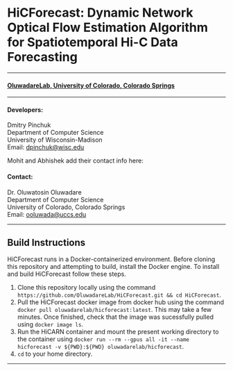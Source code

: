 
# HiCForecast: Dynamic Network Optical Flow Estimation Algorithm for Spatiotemporal Hi-C Data Forecasting
***
#### [OluwadareLab, University of Colorado, Colorado Springs](https://uccs-bioinformatics.com/)
***
#### Developers:

Dmitry Pinchuk <br>
Department of Computer Science <br>
University of Wisconsin-Madison <br>
Email: dpinchuk@wisc.edu <br>

Mohit and Abhishek add their contact info here: <br>

#### Contact:

Dr. Oluwatosin Oluwadare <br>
Department of Computer Science <br>
University of Colorado, Colorado Springs <br>
Email: ooluwada@uccs.edu <br>
***

## Build Instructions
HiCForecast runs in a Docker-containerized environment. Before cloning this repository and attempting to build, install the Docker engine. To install and build HiCForecast follow these steps.
1. Clone this repository locally using the command `https://github.com/OluwadareLab/HiCForecast.git && cd HiCForecast`.
2. Pull the HiCForecast docker image from docker hub using the command `docker pull oluwadarelab/hicforecast:latest`. This may take a few minutes. Once finished, check that the image was sucessfully pulled using `docker image ls`.
3. Run the HiCARN container and mount the present working directory to the container using `docker run --rm --gpus all -it --name hicforecast -v ${PWD}:${PWD} oluwadarelab/hicforecast`.
4. `cd` to your home directory.
***

